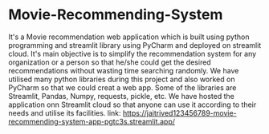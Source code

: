 # Movie-Recommending-System
It's a Movie recommendation web application which is built using python programming and streamlit library using PyCharm and deployed on streamlit cloud. 
It's main objective is to simplify the recommendation system for any organization or a person so that he/she could get the desired recommendations without wasting
time searching randomly. We have utilised many python libraries during this project and also worked on PyCharm so that we could creat a web app.
Some of the libraries are Streamlit, Pandas, Numpy, requests, pickle, etc.
We have hosted the application onn Streamlit cloud so that anyone can use it according to their needs and utilise its facilities.
link: https://jaitrived123456789-movie-recommending-system-app-pgtc3s.streamlit.app/



